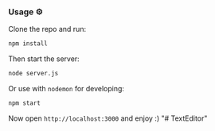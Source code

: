 ### Usage ⚙️

Clone the repo and run:

```bash
npm install
```

Then start the server:

```bash
node server.js
```

Or use with `nodemon` for developing:

```bash
npm start
```

Now open `http://localhost:3000` and enjoy :)
"# TextEditor" 
